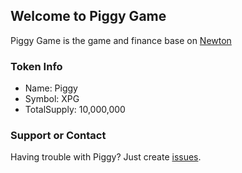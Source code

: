 ## Welcome to Piggy Game

Piggy Game is the game and finance base on [Newton](https://www.newtonproject.org)

### Token Info

- Name: Piggy
- Symbol: XPG
- TotalSupply: 10,000,000

### Support or Contact

Having trouble with Piggy? Just create [issues](https://github.com/PiggyGame/piggygame.github.io/issues/new).
